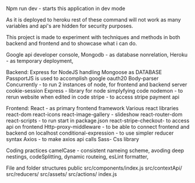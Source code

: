 Npm run dev - starts this application in dev mode

As it is deployed to heroku rest of these command will not work as many variables and api's are hidden for security purposes.

This project is made to experiment with techniques and methods in both backend and frontend and to showcase what i can do.

Google api developer console,
Mongodb - as database nonrelation,
Heroku - as temporary deployment,

Backend: 
Express for NodeJS handling
Mongoose as DATABASE
PassportJS is used to accomplish google oauth20
Body-parser
Concurrently - to run 2 instances of node, for frontend and backend server
cookie-session
Express - library for node simplyfying code
nodemon - to rerun website when edited in code
stripe - to access stripe payment api


Frontend:
React - as primary frontend framework
Various react libraries
react-dom
react-icons
react-image-gallery - slideshow
react-router-dom
react-scripts - to run start in package.json
react-stripe-checkout- to access api on frontend
Http-proxy-middleware - to be able to connect frontend and backend on localhost
conditional-expression - to use simpler reducer syntax
Axios - to make axios api calls
Sass- Css library


Coding practices 
camelCase - consistent nameing scheme,
avoding deep nestings,
codeSplitting,
dynamic routeing,
esLint formatter,

File and folder structures 
public
src/components/index.js
src/contextApi/
src/reducers/
src/assets/
src/actions/
index.js
